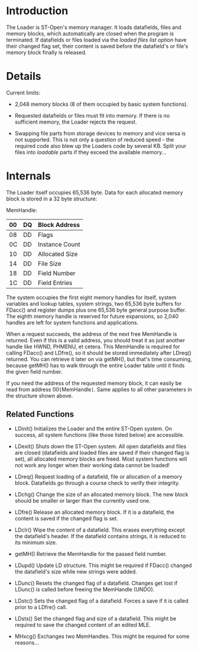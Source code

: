 # Introduction #

The Loader is ST-Open's memory manager. It loads datafields, files and memory blocks, which automatically are closed when the program is terminated. If datafields or files loaded via the _loaded files list option_ have their changed flag set, their content is saved before the datafield's or file's memory block finally is released.


# Details #

Current limits:

  * 2,048 memory blocks (8 of them occupied by basic system functions).

  * Requested datafields or files must fit into memory. If there is no sufficient memory, the Loader rejects the request.

  * Swapping file parts from storage devices to memory and vice versa is not supported. This is not only a question of reduced speed - the required code also blew up the Loaders code by several KB. Split your files into _loadable_ parts if they exceed the available memory...


# Internals #

The Loader itself occupies 65,536 byte. Data for each allocated memory block is stored in a 32 byte structure:

MemHandle:

|00|DQ|Block Address|
|:-|:-|:------------|
|08|DD|Flags        |
|0C|DD|Instance Count|
|10|DD|Allocated Size|
|14|DD|File Size    |
|18|DD|Field Number |
|1C|DD|Field Entries|

The system occupies the first eight memory handles for itself, system variables and lookup tables, system strings, two 65,536 byte buffers for FDacc() and register dumps plus one 65,536 byte general purpose buffer. The eighth memory handle is reserved for future expansions, so 2,040 handles are left for system functions and applications.

When a request succeeds, the address of the next free MemHandle is returned. Even if this is a valid address, you should treat it as just another handle like HWND, PHMENU, et cetera. This MemHandle is required for calling FDacc() and LDfre(), so it should be stored immediately after LDreq() returned. You can retrieve it later on via getMH(), but that's time consuming, because getMH() has to walk through the entire Loader table until it finds the given field number.

If you need the address of the requested memory block, it can easily be read from address 00`[`MemHandle`]`. Same applies to all other parameters in the structure shown above.

## Related Functions ##

  * LDinit() Initializes the Loader and the entire ST-Open system. On success, all system functions (like those listed below) are accessible.

  * LDexit() Shuts down the ST-Open system. All open datafields and files are closed (datafields and loaded files are saved if their changed flag is set), all allocated memory blocks are freed. Most system functions will not work any longer when their working data cannot be loaded!

  * LDreq() Request loading of a datafield, file or allocation of a memory block. Datafields go through a course check to verify their integrity.

  * LDchg() Change the size of an allocated memory block. The new block should be smaller or larger than the currently used one.

  * LDfre() Release an allocated memory block. If it is a datafield, the content is saved if the changed flag is set.

  * LDclr() Wipe the content of a datafield. This erases everything except the datafield's header. If the datafield contains strings, it is reduced to its minimum size.

  * getMH() Retrieve the MemHandle for the passed field number.

  * LDupd() Update LD structure. This might be required if FDacc() changed the datafield's size while new strings were added.

  * LDunc() Resets the changed flag of a datafield. Changes get lost if LDunc() is called before freeing the MemHandle (UNDO).

  * LDstc() Sets the changed flag of a datafield. Forces a save if it is called prior to a LDfre() call.

  * LDsts() Set the changed flag and size of a datafield. This might be required to save the changed content of an edited MLE.

  * MHxcg() Exchanges two MemHandles. This might be required for some reasons...